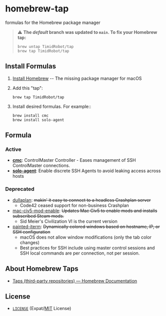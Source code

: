 # homebrew-tap

formulas for the Homebrew package manager

> :warning: **The *default* branch was updated to `main`. To fix your Homebrew
> tap:**
> ```shell
> brew untap TimidRobot/tap
> brew tap TimidRobot/tap
> ```


## Install Formulas

1. [Install Homebrew][brewinstall] -- The missing package manager for macOS
2. Add this "tap":
    ```shell
    brew tap TimidRobot/tap
    ```
3. Install desired formulas. For example::

    ```shell
    brew install cmc
    brew install solo-agent
    ```

[brewinstall]:http://brew.sh/#install


## Formula


### Active

- **[cmc][cmc]**: ControlMaster Controller - Eases management of SSH
  ControlMaster connections.
- **[solo-agent][soloagent]**: Enable discrete SSH Agents to avoid leaking
  access across hosts 

[cmc]:https://github.com/TimidRobot/cmc
[soloagent]:https://github.com/TimidRobot/solo-agent


### Deprecated

- [dullaplan][dullaplan]: ~~makin' it easy to connect to a headless Crashplan
  server~~
  - Code42 ceased support for non-business Crashplan
- [mac-civ5-mod-enable][mac-civ5]: ~~Updates Mac Civ5 to enable mods and
  installs subscribed Steam mods.~~
  - Sid Meier's Civilization VI is the current version
- [painted-iterm][painted]: ~~Dynamically colored windows based on hostname,
  IP, or SSH configuration~~
  - macOS does not allow window modifications (only the tab color changes)
  - Best practices for SSH include using master control sessions and SSH local
    commands are per connection, not per session.


[dullaplan]:https://github.com/TimidRobot/dullaplan
[mac-civ5]:https://github.com/TimidRobot/mac-civ5-mod-enable
[painted]:https://github.com/TimidRobot/painted-iterm


## About Homebrew Taps

- [Taps (third-party repositories) — Homebrew Documentation][taps]

[taps]:https://docs.brew.sh/Taps


## License

- [`LICENSE`](LICENSE) (Expat/[MIT][mit] License)

[mit]:http://www.opensource.org/licenses/MIT "The MIT License | Open Source Initiative"
